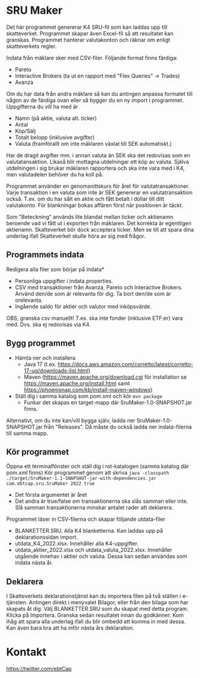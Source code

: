 # SRU Maker

Det här programmet genererar K4 SRU-fil som kan laddas upp till skatteverket. Programmet skapar även Excel-fil så att resultatet kan granskas. Programmet hanterar valutakonton och räknar om enligt skatteverkets regler. 

Indata från mäklare sker med CSV-filer. Följande format finns färdiga:
- Pareto
- Interactive Brokers (ta ut en rapport med "Flex Queries" -> Trades)
- Avanza

Om du har data från andra mäklare så kan du antingen anpassa formatet till någon av de färdiga ovan eller så bygger du en ny import i programmet. Uppgifterna du vill ha med är
- Namn (på aktie, valuta alt. ticker)
- Antal
- Köp/Sälj
- Totalt belopp (inklusive avgifter)
- Valuta (framförallt om inte mäklaren växlat till SEK automatiskt.)

Har de dragit avgifter mm. i annan valuta än SEK ska det redovisas som en valutatansaktion. Likaså blir mottagna utdelningar ett köp av valuta. Själva utdelningen i sig brukar mäklaren rapportera och ska inte vara med i K4, men valutadelen behöver du ha koll på.

Programmet använder en genomsnittskurs för året för valutatransaktioner. Varje transaktion i en valuta som inte är SEK genererar en valutatransaktion också. T.ex. om du har sålt en aktie och fått betalt i dollar till ditt valutakonto. För blankningar bokas affären först när positionen är täckt.

Som "Beteckning" används lite blandat mellan ticker och aktienamn beroende vad vi fått ut i exporten från mäklaren. Det korrekta är egentligen aktienamn. Skatteverket bör dock acceptera ticker. Men se till att spara dina underlag ifall Skatteverket skulle höra av sig med frågor.

## Programmets indata
Redigera alla filer som börjar på indata*
- Personliga uppgifter i indata.properties.
- CSV med transaktioner från Avanza, Pareto och Interactive Brokers. Använd den/de som är relevanta för dig. Ta bort den/de som är orelevanta.
- Ingående saldo för aktier och valutor med inköpsvärde.

OBS, granska csv manuellt! T.ex. ska inte fonder (inklusive ETF:er) vara med. Dvs. ska ej redovisas via K4.


## Bygg programmet
- Hämta ner och installera
  - Java 17 (t.ex. https://docs.aws.amazon.com/corretto/latest/corretto-17-ug/downloads-list.html)
  - Maven (https://maven.apache.org/download.cgi för installation se https://maven.apache.org/install.html samt https://phoenixnap.com/kb/install-maven-windows)
- Ställ dig i samma katalog som pom.xml och kör  ```mvn package```
  - Funkar det skapas en target-mapp där SruMaker-1.0-SNAPSHOT.jar finns.

Alternativt, om du inte kan/vill bygga själv, ladda ner SruMaker-1.0-SNAPSHOT.jar från "Releases". Då måste du också ladda ner indata-filerna till samma mapp.


## Kör programmet
Öppna ett terminalfönster och ställ dig i rot-katalogen (samma katalog där pom.xml finns)
Kör programmet genom att skriva  ``` java -classpath ./target/SruMaker-1.1-SNAPSHOT-jar-with-dependencies.jar com.ebtcap.sru.SruMaker 2022 true ```
- Det första argumentet är året
- Det andra är true/false om transaktionerna ska slås samman eller inte. Slå samman transaktionerna minskar antalet rader att deklarera.

Programmet läser in CSV-filerna och skapar följande utdata-filer
- BLANKETTER.SRU. Alla K4 blanketterna. Kan laddas upp på deklarationssidan import.
- utdata_K4_2022.xlsx. Innehåller alla K4-uppgifter.
- utdata_aktier_2022.xlsx och utdata_valuta_2022.xlsx. Innehåller utgående innehav i aktier och valuta. Dessa kan sedan användas som indata nästa år.

## Deklarera
I Skatteverkets deklarationstjänst kan du importera filen på två ställen i e-tjänsten. Antingen direkt i menyvalet Bilagor, eller från den bilaga som har skapats åt dig. Välj BLANKETTER.SRU som du skapat med detta program. Klicka på Importera. Granska sedan resultatet innan du godkänner.
Kom ihåg att spara alla underlag ifall du blir ombedd att komma in med dessa. Kan även bara bra att ha inför nästa års deklaration. 


# Kontakt
https://twitter.com/ebtCap
